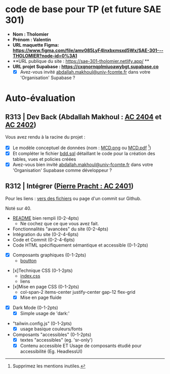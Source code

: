 # code de base pour TP (et future SAE 301)

- **Nom : Tholomier**
- **Prénom : Valentin**
- **URL maquette Figma: https://www.figma.com/file/amv085LyF4lnxbxmsxd5Wx/SAE-301---THOLOMIER?node-id=0%3A1**
- **URL publique du site : https://sae-301-tholomier.netlify.app/ **
- **URL projet Supabase : https://cxqnornqplmiuoawybgt.supabase.co**
  - [x] Avez-vous invité abdallah.makhoul@univ-fcomte.fr dans votre 'Organisation' Supabase ?

# Auto-évaluation

## R313 | Dev Back (Abdallah Makhoul : [AC 2404](https://moodle.univ-fcomte.fr/mod/assign/view.php?id=612670) et [AC 2402](https://moodle.univ-fcomte.fr/mod/assign/view.php?id=612669))

Vous avez rendu à la racine du projet :

- [x] Le modèle conceptuel de données (nom : [MCD.png](/MCD.png) ou [MCD.pdf](/MCD.pdf) [^1])
- [x] Et compléter le fichier [bdd.sql](/bdd.sql) détaillant le code pour la création des tables, vues et policies créées
- [x] Avez-vous bien invité abdallah.makhoul@univ-fcomte.fr dans votre 'Organisation' Supabase comme développeur ?

## R312 | Intégrer ([Pierre Pracht : AC 2401](https://moodle.univ-fcomte.fr/mod/assign/view.php?id=612668))

Pour les liens :
[vers des fichiers](https://docs.github.com/en/repositories/managing-your-repositorys-settings-and-features/customizing-your-repository/about-readmes#relative-links-and-image-paths-in-readme-files) ou page d'un commit sur Github.

Noté sur 40.

- [README](/README.md) bien rempli (0-2-4pts)
  - Ne cochez que ce que vous avez fait.
- Fonctionnalités "avancées" du site (0-2-4pts)
- Intégration du site (0-2-4-6pts)
- Code et Commit (0-2-4-6pts)
- Code HTML spécifiquement sémantique et accessible (0-1-2pts)


- [x] Composants graphiques (0-1-2pts)
  - [boutton](https://github.com/MMI-SAE-301/sae-301-2022-Valentin25260/commit/2e4acd980b334cf3b48e15b46095ef618eb43faa)
- [x]Technique CSS (0-1-2pts)
    - [index.css](https://github.com/MMI-SAE-301/sae-301-2022-Valentin25260/commit/f2d66c65e3df184c74064cfcb204b0a27024c811)
  - liens
- [x]Mise en page CSS (0-1-2pts)
  - col-span-2 items-center justify-center gap-12 flex-grid
  - [x] Mise en page fluide
- [x] Dark Mode (0-1-2pts)
  - [x] Simple usage de 'dark:'
- "tailwin.config.js" (0-1-2pts)
  - [x] usage basique couleurs/fonts
- Composants "accessibles" (0-1-2pts)
  - [x] textes "accessibles" (eg. 'sr-only')
  - [x] Contenu accessible ET Usage de composants étudié pour accessibilité (Eg. HeadlessUI)

[^1]: Supprimez les mentions inutiles.
